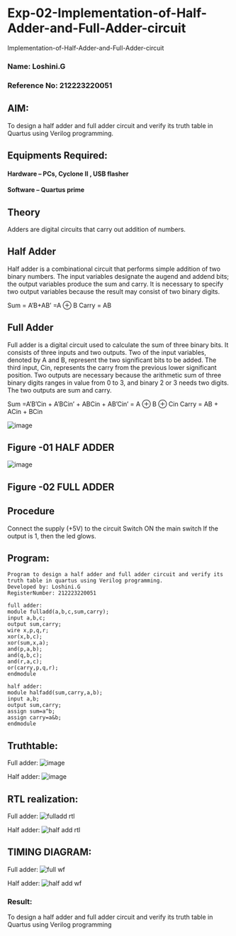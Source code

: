 # Exp-02-Implementation-of-Half-Adder-and-Full-Adder-circuit
Implementation-of-Half-Adder-and-Full-Adder-circuit
### Name: Loshini.G
### Reference No: 212223220051
## AIM:
To design a half adder and full adder circuit and verify its truth table in Quartus using Verilog programming.

## Equipments Required:
#### Hardware – PCs, Cyclone II , USB flasher
#### Software – Quartus prime

## Theory
Adders are digital circuits that carry out addition of numbers.

## Half Adder
Half adder is a combinational circuit that performs simple addition of two binary numbers. The input variables designate the augend and addend bits; the output variables produce the sum and carry. It is necessary to specify two output variables because the result may consist of two binary digits.

Sum = A’B+AB’ =A ⊕ B Carry = AB

## Full Adder
Full adder is a digital circuit used to calculate the sum of three binary bits. It consists of three inputs and two outputs. Two of the input variables, denoted by A and B, represent the two significant bits to be added. The third input, Cin, represents the carry from the previous lower significant position. Two outputs are necessary because the arithmetic sum of three binary digits ranges in value from 0 to 3, and binary 2 or 3 needs two digits. The two outputs are sum and carry.

Sum =A’B’Cin + A’BCin’ + ABCin + AB’Cin’ = A ⊕ B ⊕ Cin Carry = AB + ACin + BCin

 ![image](https://user-images.githubusercontent.com/36288975/163552156-a13e5a56-c638-4110-97d9-8896907c8d25.png)

## Figure -01 HALF ADDER 


![image](https://user-images.githubusercontent.com/36288975/163552057-b3547877-6d07-45b4-b7e0-bcfebfad9e1d.png)

## Figure -02 FULL ADDER 

## Procedure

Connect the supply (+5V) to the circuit
Switch ON the main switch
If the output is 1, then the led glows.
## Program:
```
Program to design a half adder and full adder circuit and verify its truth table in quartus using Verilog programming.
Developed by: Loshini.G
RegisterNumber: 212223220051

full adder:
module fulladd(a,b,c,sum,carry);
input a,b,c;
output sum,carry;
wire x,p,q,r;
xor(x,b,c);
xor(sum,x,a);
and(p,a,b);
and(q,b,c);
and(r,a,c);
or(carry,p,q,r);
endmodule

half adder:
module halfadd(sum,carry,a,b);
input a,b;
output sum,carry;
assign sum=a^b;
assign carry=a&b;
endmodule
```
## Truthtable:
Full adder:
![image](https://github.com/Loshini2301/Exp-02-Implementation-of-Half-Adder-and-Full-Adder-circuit/assets/150007305/375b3b01-9284-406f-810f-222fc5183610)

Half adder:
![image](https://github.com/Loshini2301/Exp-02-Implementation-of-Half-Adder-and-Full-Adder-circuit/assets/150007305/09275da0-b001-4f51-b318-862d58141382)

## RTL realization:
Full adder:
![fulladd rtl](https://github.com/Loshini2301/Exp-02-Implementation-of-Half-Adder-and-Full-Adder-circuit/assets/150007305/3e7ee0ff-cc91-4a12-85a9-5a215acbc948)

Half adder:
![half add rtl](https://github.com/Loshini2301/Exp-02-Implementation-of-Half-Adder-and-Full-Adder-circuit/assets/150007305/8e573e54-72af-47b2-be0a-7296dced9b3d)

## TIMING DIAGRAM:
Full adder:
![full wf](https://github.com/Loshini2301/Exp-02-Implementation-of-Half-Adder-and-Full-Adder-circuit/assets/150007305/f03c7d52-474b-4c4e-a69c-4ac26837bca5)

Half adder:
![half add wf](https://github.com/Loshini2301/Exp-02-Implementation-of-Half-Adder-and-Full-Adder-circuit/assets/150007305/3480265a-1222-4147-a895-dc034ae1979a)

### Result:
To design a half adder and full adder circuit and verify its truth table in Quartus using Verilog programming

